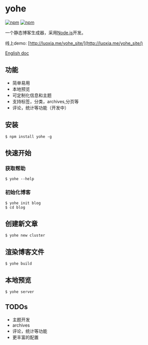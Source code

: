 # yohe
[![npm](https://img.shields.io/npm/dm/yohe.svg?style=flat-square)](https://www.npmjs.com/package/yohe)
[![npm](https://img.shields.io/npm/v/yohe.svg?style=flat-square)](https://github.com/laoqiren/yohe)

一个静态博客生成器，采用[Node.js](https://nodejs.org)开发。

线上demo: [http://luoxia.me/yohe_site/](http://luoxia.me/yohe_site/)

[English doc](https://github.com/laoqiren/yohe/blob/master/README.md)

## 功能

* 简单易用
* 本地预览
* 可定制化信息和主题
* 支持标签，分类，archives,分页等
* 评论，统计等功能（开发中）

## 安装
```
$ npm install yohe -g
```

## 快速开始

### 获取帮助
```
$ yohe --help
```

### 初始化博客
```
$ yohe init blog
$ cd blog
```

## 创建新文章
```
$ yohe new cluster
```

## 渲染博客文件
```
$ yohe build
```

## 本地预览
```
$ yohe server
```

## TODOs


* 主题开发
* archives
* 评论，统计等功能
* 更丰富的配置